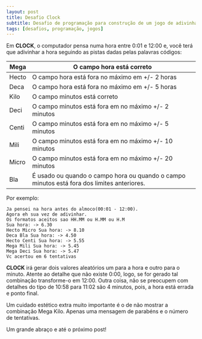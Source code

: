 ```yaml
---
layout: post
title: Desafio Clock
subtitle: Desafio de programação para construção de um jogo de adivinhação chamado clock
tags: [desafios, programação, jogos]
---
```


Em **CLOCK**, o computador pensa numa hora entre 0:01 e 12:00 e, você terá que adivinhar a hora seguindo as pistas dadas pelas palavras códigos:

| Mega  | O campo hora está correto                                                                  |
|-------|--------------------------------------------------------------------------------------------|
| Hecto | O campo hora está fora no máximo em +/- 2 horas                                            |
| Deca  | O campo hora está fora no máximo em +/- 5 horas                                            |
| Kilo  | O campo minutos está correto                                                               |
| Deci  | O campo minutos está fora em no máximo +/- 2 minutos                                       |
| Centi | O campo minutos está fora em no máximo +/- 5 minutos                                       |
| Mili  | O campo minutos está fora em no máximo +/- 10 minutos                                      |
| Micro | O campo minutos está fora em no máximo +/- 20 minutos                                      |
| Bla   | É usado ou quando o campo hora ou quando o campo minutos está fora dos limites anteriores. |

Por exemplo:

```
Ja pensei na hora antes do almoco(00:01 - 12:00).
Agora eh sua vez de adivinhar.
Os formatos aceitos sao HH.MM ou H.MM ou H.M
Sua hora: -> 6.30
Hecto Micro Sua hora: -> 8.10
Deca Bla Sua hora: -> 4.50
Hecto Centi Sua hora: -> 5.55
Mega Mili Sua hora: -> 5.45
Mega Deci Sua hora: -> 5.47
Vc acertou em 6 tentativas
```

**CLOCK** irá gerar dois valores aleatórios um para a hora e outro para o minuto. Atente ao detalhe que não existe 0:00, logo, se for gerado tal combinação transforme-o em 12:00. Outra coisa, não se preocupem com detalhes do tipo de 10:58 para 11:02 são 4 minutos, pois, a hora está errada e ponto final.

Um cuidado estético extra muito importante é o de não mostrar a combinação Mega Kilo. Apenas uma mensagem de parabéns e o número de tentativas.

Um grande abraço e até o próximo post!
